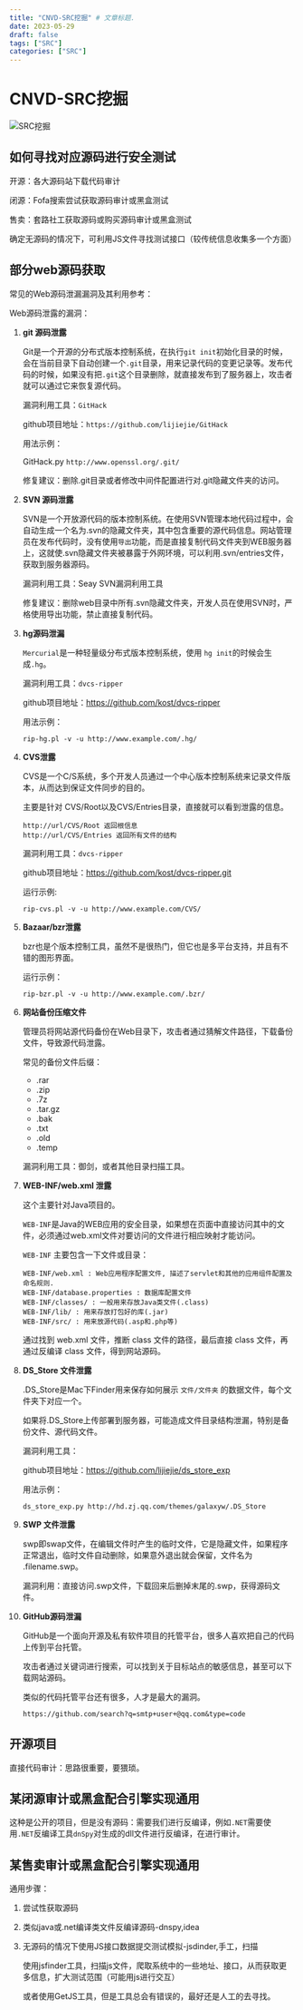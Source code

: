 ```yaml
---
title: "CNVD-SRC挖掘" # 文章标题.
date: 2023-05-29
draft: false
tags: ["SRC"]
categories: ["SRC"]
---
```


# CNVD-SRC挖掘

![SRC挖掘](./SRC挖掘.png)

## 如何寻找对应源码进行安全测试

开源：各大源码站下载代码审计

闭源：Fofa搜索尝试获取源码审计或黑盒测试

售卖：套路社工获取源码或购买源码审计或黑盒测试

确定无源码的情况下，可利用JS文件寻找测试接口（较传统信息收集多一个方面）

## 部分web源码获取

常见的Web源码泄漏漏洞及其利用参考：

Web源码泄露的漏洞：

1. **git 源码泄露**

   Git是一个开源的分布式版本控制系统，在执行`git init`初始化目录的时候，会在当前目录下自动创建一个`.git`目录，用来记录代码的变更记录等。发布代码的时候，如果没有把`.git`这个目录删除，就直接发布到了服务器上，攻击者就可以通过它来恢复源代码。

   漏洞利用工具：`GitHack`

   github项目地址：`https://github.com/lijiejie/GitHack`

   用法示例：

   GitHack.py `http://www.openssl.org/.git/`

   修复建议：删除.git目录或者修改中间件配置进行对.git隐藏文件夹的访问。

2. **SVN 源码泄露**

   SVN是一个开放源代码的版本控制系统。在使用SVN管理本地代码过程中，会自动生成一个名为.svn的隐藏文件夹，其中包含重要的源代码信息。网站管理员在发布代码时，没有使用`导出`功能，而是直接复制代码文件夹到WEB服务器上，这就使.svn隐藏文件夹被暴露于外网环境，可以利用.svn/entries文件，获取到服务器源码。

   漏洞利用工具：Seay SVN漏洞利用工具

   修复建议：删除web目录中所有.svn隐藏文件夹，开发人员在使用SVN时，严格使用导出功能，禁止直接复制代码。

3. **hg源码泄漏**

   `Mercurial`是一种轻量级分布式版本控制系统，使用 `hg init`的时候会生成`.hg`。

   漏洞利用工具：`dvcs-ripper`

   github项目地址：https://github.com/kost/dvcs-ripper

   用法示例：

   ```
   rip-hg.pl -v -u http://www.example.com/.hg/
   ```

4. **CVS泄露**

   CVS是一个C/S系统，多个开发人员通过一个中心版本控制系统来记录文件版本，从而达到保证文件同步的目的。

   主要是针对 CVS/Root以及CVS/Entries目录，直接就可以看到泄露的信息。

   ```
   http://url/CVS/Root 返回根信息
   http://url/CVS/Entries 返回所有文件的结构
   ```

   漏洞利用工具：`dvcs-ripper`

   github项目地址：https://github.com/kost/dvcs-ripper.git

   运行示例:

   ```
   rip-cvs.pl -v -u http://www.example.com/CVS/
   ```

5. **Bazaar/bzr泄露**

   bzr也是个版本控制工具，虽然不是很热门，但它也是多平台支持，并且有不错的图形界面。

   运行示例：

   ```
   rip-bzr.pl -v -u http://www.example.com/.bzr/
   ```

6. **网站备份压缩文件**

   管理员将网站源代码备份在Web目录下，攻击者通过猜解文件路径，下载备份文件，导致源代码泄露。

   常见的备份文件后缀：

   - .rar
   - .zip
   - .7z
   - .tar.gz
   - .bak
   - .txt
   - .old
   - .temp

   漏洞利用工具：御剑，或者其他目录扫描工具。

7. **WEB-INF/web.xml 泄露**

   这个主要针对Java项目的。

   `WEB-INF`是Java的WEB应用的安全目录，如果想在页面中直接访问其中的文件，必须通过web.xml文件对要访问的文件进行相应映射才能访问。

   `WEB-INF` 主要包含一下文件或目录：

   ```
   WEB-INF/web.xml : Web应用程序配置文件, 描述了servlet和其他的应用组件配置及命名规则.
   WEB-INF/database.properties : 数据库配置文件
   WEB-INF/classes/ : 一般用来存放Java类文件(.class)
   WEB-INF/lib/ : 用来存放打包好的库(.jar)
   WEB-INF/src/ : 用来放源代码(.asp和.php等)
   ```

   通过找到 web.xml 文件，推断 class 文件的路径，最后直接 class 文件，再通过反编译 class 文件，得到网站源码。

8. **DS_Store 文件泄露**

   .DS_Store是Mac下Finder用来保存如何展示 `文件/文件夹` 的数据文件，每个文件夹下对应一个。

   如果将.DS_Store上传部署到服务器，可能造成文件目录结构泄漏，特别是备份文件、源代码文件。

   漏洞利用工具：

   github项目地址：https://github.com/lijiejie/ds_store_exp

   用法示例：

   ```
   ds_store_exp.py http://hd.zj.qq.com/themes/galaxyw/.DS_Store
   ```

9. **SWP 文件泄露**

   swp即swap文件，在编辑文件时产生的临时文件，它是隐藏文件，如果程序正常退出，临时文件自动删除，如果意外退出就会保留，文件名为 .filename.swp。

   漏洞利用：直接访问.swp文件，下载回来后删掉末尾的.swp，获得源码文件。

10. **GitHub源码泄漏**

    GitHub是一个面向开源及私有软件项目的托管平台，很多人喜欢把自己的代码上传到平台托管。

    攻击者通过关键词进行搜索，可以找到关于目标站点的敏感信息，甚至可以下载网站源码。

    类似的代码托管平台还有很多，人才是最大的漏洞。

    ```
    https://github.com/search?q=smtp+user+@qq.com&type=code
    ```

## 开源项目

直接代码审计：思路很重要，要猥琐。

## 某闭源审计或黑盒配合引擎实现通用

这种是公开的项目，但是没有源码：需要我们进行反编译，例如`.NET`需要使用`.NET`反编译工具`dnSpy`对生成的dll文件进行反编译，在进行审计。

## 某售卖审计或黑盒配合引擎实现通用

通用步骤：

1. 尝试性获取源码

2. 类似java或.net编译类文件反编译源码-dnspy,idea

3. 无源码的情况下使用JS接口数据提交测试模拟-jsdinder,手工，扫描

   使用jsfinder工具，扫描js文件，爬取系统中的一些地址、接口，从而获取更多信息，扩大测试范围（可能用js进行交互）

   或者使用GetJS工具，但是工具总会有错误的，最好还是人工的去寻找。